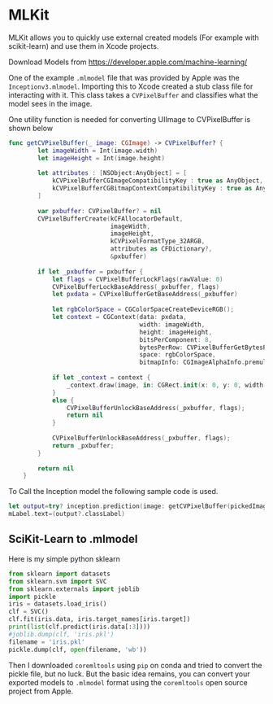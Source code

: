 # MLKit

MLKit allows you to quickly use external created models (For example with scikit-learn) and use them in Xcode projects.

Download Models from https://developer.apple.com/machine-learning/

One of the example `.mlmodel` file that was provided by Apple was the `Inceptionv3.mlmodel`. Importing this to Xcode created a stub class file for interacting with it. This class takes a `CVPixelBuffer` and classifies what the model sees in the image.

One utility function is needed for converting UIImage to CVPixelBuffer is shown below 

```swift
func getCVPixelBuffer(_ image: CGImage) -> CVPixelBuffer? {
        let imageWidth = Int(image.width)
        let imageHeight = Int(image.height)
        
        let attributes : [NSObject:AnyObject] = [
            kCVPixelBufferCGImageCompatibilityKey : true as AnyObject,
            kCVPixelBufferCGBitmapContextCompatibilityKey : true as AnyObject
        ]
        
        var pxbuffer: CVPixelBuffer? = nil
        CVPixelBufferCreate(kCFAllocatorDefault,
                            imageWidth,
                            imageHeight,
                            kCVPixelFormatType_32ARGB,
                            attributes as CFDictionary?,
                            &pxbuffer)
        
        if let _pxbuffer = pxbuffer {
            let flags = CVPixelBufferLockFlags(rawValue: 0)
            CVPixelBufferLockBaseAddress(_pxbuffer, flags)
            let pxdata = CVPixelBufferGetBaseAddress(_pxbuffer)
            
            let rgbColorSpace = CGColorSpaceCreateDeviceRGB();
            let context = CGContext(data: pxdata,
                                    width: imageWidth,
                                    height: imageHeight,
                                    bitsPerComponent: 8,
                                    bytesPerRow: CVPixelBufferGetBytesPerRow(_pxbuffer),
                                    space: rgbColorSpace,
                                    bitmapInfo: CGImageAlphaInfo.premultipliedFirst.rawValue)
            
            if let _context = context {
                _context.draw(image, in: CGRect.init(x: 0, y: 0, width: imageWidth, height: imageHeight))
            }
            else {
                CVPixelBufferUnlockBaseAddress(_pxbuffer, flags);
                return nil
            }
            
            CVPixelBufferUnlockBaseAddress(_pxbuffer, flags);
            return _pxbuffer;
        }
        
        return nil
    }
```

To Call the Inception model the following sample code is used.

```swift
let output=try? inception.prediction(image: getCVPixelBuffer(pickedImage.cgImage!)!)
mLabel.text=(output?.classLabel)
```


## SciKit-Learn  to .mlmodel

Here is my simple python sklearn 

```python
from sklearn import datasets
from sklearn.svm import SVC
from sklearn.externals import joblib
import pickle
iris = datasets.load_iris()
clf = SVC()
clf.fit(iris.data, iris.target_names[iris.target])  
print(list(clf.predict(iris.data[:3])))
#joblib.dump(clf, 'iris.pkl') 
filename = 'iris.pkl'
pickle.dump(clf, open(filename, 'wb'))
```

Then I downloaded `coremltools` using `pip` on conda and tried to convert the pickle file, but no luck. But the basic idea remains, you can convert your exported models to `.mlmodel` format using the `coremltools` open source project from Apple.



